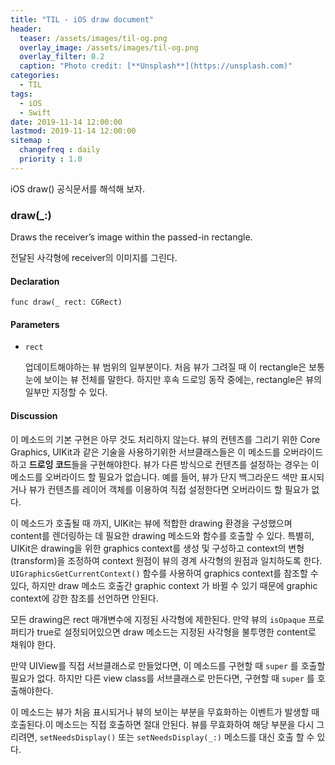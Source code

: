 ```yaml
---
title: "TIL - iOS draw document"
header:
  teaser: /assets/images/til-og.png
  overlay_image: /assets/images/til-og.png
  overlay_filter: 0.2
  caption: "Photo credit: [**Unsplash**](https://unsplash.com)"
categories:
  - TIL
tags:
  - iOS
  - Swift
date: 2019-11-14 12:00:00
lastmod: 2019-11-14 12:00:00
sitemap :
  changefreq : daily
  priority : 1.0
---
```




iOS draw() 공식문서를 해석해 보자.



### draw(_:)

Draws the receiver’s image within the passed-in rectangle.

전달된 사각형에 receiver의 이미지를 그린다.

#### Declaration

```
func draw(_ rect: CGRect)
```

#### Parameters

- `rect`

  업데이트해야하는 뷰 범위의 일부분이다. 처음 뷰가 그려질 때 이 rectangle은 보통 눈에 보이는 뷰 전체를 말한다. 하지만 후속 드로잉 동작 중에는, rectangle은 뷰의 일부만 지정할 수 있다.

#### Discussion

이 메소드의 기본 구현은 아무 것도 처리하지 않는다. 뷰의 컨텐츠를 그리기 위한 Core Graphics, UIKit과 같은 기술을 사용하기위한 서브클래스들은 이 메소드를 오버라이드하고 **드로잉 코드**들을 구현해야한다. 뷰가 다른 방식으로 컨텐츠를 설정하는 경우는 이 메소드를 오버라이드 할 필요가 없습니다. 예를 들어, 뷰가 단지 백그라운드 색만 표시되거나 뷰가 컨텐츠를 레이어 객체를 이용하여 직접 설정한다면 오버라이드 할 필요가 없다.

이 메소드가 호출될 때 까지, UIKit는 뷰에 적합한 drawing 환경을 구성했으며 content를 렌더링하는 데 필요한 drawing 메소드와 함수를 호출할 수 있다. 특별히, UIKit은 drawing을 위한 graphics context를 생성 및 구성하고 context의 변형(transform)을 조정하여 context 원점이 뷰의 경계 사각형의 원점과 일치하도록 한다. `UIGraphicsGetCurrentContext()` 함수를 사용하여 graphics context를 참조할 수 있다, 하지만 draw 메소드 호출간 graphic context 가 바뀔 수 있기 때문에 graphic context에 강한 참조를 선언하면 안된다.

모든 drawing은 rect 매개변수에 지정된 사각형에 제한된다. 만약 뷰의 `isOpaque` 프로퍼티가 true로 설정되어있으면 draw 메소드는 지정된 사각형을 불투명한 content로 채워야 한다.

만약 UIView를 직접 서브클래스로 만들었다면, 이 메소드를 구현할 때 `super` 를 호출할 필요가 없다. 하지만 다른 view class를 서브클래스로 만든다면, 구현할 때 `super` 를 호출해야한다.

이 메소드는 뷰가 처음 표시되거나 뷰의 보이는 부분을 무효화하는 이벤트가 발생할 때 호출된다.이 메소드는 직접 호출하면 절대 안된다. 뷰를 무효화하여 해당 부분을 다시 그리려면, `setNeedsDisplay()` 또는 `setNeedsDisplay(_:)` 메소드를 대신 호출 할 수 있다.

